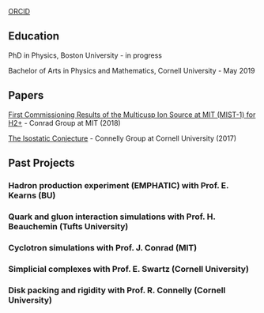 [ORCID](https://orcid.org/0000-0003-2941-2589)

## Education
PhD in Physics, Boston University - in progress

Bachelor of Arts in Physics and Mathematics, Cornell University - May 2019

## Papers
[First Commissioning Results of the Multicusp Ion Source at MIT (MIST-1) for H2+](https://arxiv.org/abs/1811.01868) - Conrad Group at MIT (2018)

[The Isostatic Conjecture](https://arxiv.org/abs/1702.08442) - Connelly Group at Cornell University (2017)

## Past Projects
### Hadron production experiment (EMPHATIC) with Prof. E. Kearns (BU)

### Quark and gluon interaction simulations with Prof. H. Beauchemin (Tufts University)

### Cyclotron simulations with Prof. J. Conrad (MIT)

### Simplicial complexes with Prof. E. Swartz (Cornell University)

### Disk packing and rigidity with Prof. R. Connelly (Cornell University)